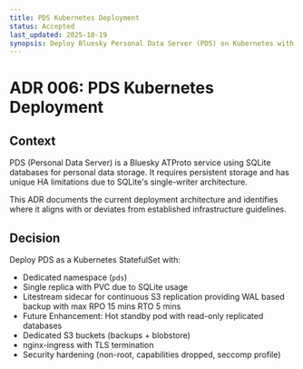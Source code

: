 ```yaml
---
title: PDS Kubernetes Deployment
status: Accepted
last_updated: 2025-10-19
synopsis: Deploy Bluesky Personal Data Server (PDS) on Kubernetes with Litestream backup, analyzing alignment with infrastructure guidelines.
---
```


# ADR 006: PDS Kubernetes Deployment

## Context

PDS (Personal Data Server) is a Bluesky ATProto service using SQLite databases for personal data storage. It requires persistent storage and has unique HA limitations due to SQLite's single-writer architecture.

This ADR documents the current deployment architecture and identifies where it aligns with or deviates from established infrastructure guidelines.

## Decision

Deploy PDS as a Kubernetes StatefulSet with:
- Dedicated namespace (`pds`)
- Single replica with PVC due to SQLite usage
- Litestream sidecar for continuous S3 replication providing WAL based backup with max RPO 15 mins RTO 5 mins
- Future Enhancement: Hot standby pod with read-only replicated databases
- Dedicated S3 buckets (backups + blobstore)
- nginx-ingress with TLS termination
- Security hardening (non-root, capabilities dropped, seccomp profile)
